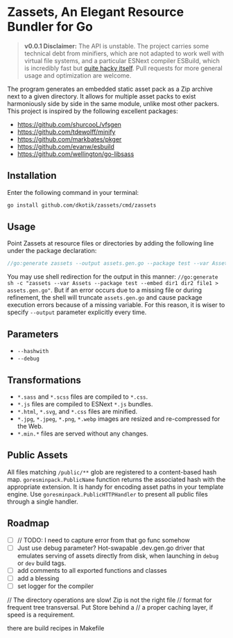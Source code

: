 # Zassets, An Elegant Resource Bundler for Go
> **v0.0.1 Disclaimer:** The API is unstable. The project carries some technical debt from minifiers, which are not adapted to work well with virtual file systems, and a particular ESNext compiler ESBuild, which is incredibly fast but [quite hacky itself](https://github.com/evanw/esbuild/issues/13#issuecomment-587111778). Pull requests for more general usage and optimization are welcome.

The program generates an embedded static asset pack as a Zip archive next to a given directory. It allows for multiple asset packs to exist harmoniously side by side in the same module, unlike most other packers. This project is inspired by the following excellent packages:

- https://github.com/shurcooL/vfsgen
- https://github.com/tdewolff/minify
- https://github.com/markbates/pkger
- https://github.com/evanw/esbuild
- https://github.com/wellington/go-libsass

## Installation
Enter the following command in your terminal:
``` sh
go install github.com/dkotik/zassets/cmd/zassets
```

## Usage
Point Zassets at resource files or directories by adding the following line under the package declaration:

``` go
//go:generate zassets --output assets.gen.go --package test --var Assets --embed dir1 dir2 file1
```

<!-- _The program will create two files, the deployment file `assets.gen.go` and the development file `assets.dev.gen.go`. Each file contains an object that satisfies `http.FileSystem` interface named after the input directory. The development file can be activated using either **dev** or **debug** build tag and points directly to the transformed, but not minified, source files on disk, allowing you to edit them live._ -->

You may use shell redirection for the output in this manner: `//go:generate sh -c "zassets --var Assets --package test --embed dir1 dir2 file1 > assets.gen.go"`. But if an error occurs due to a missing file or during refinement, the shell will truncate `assets.gen.go` and cause package execution errors because of a missing variable. For this reason, it is wiser to specify `--output` parameter explicitly every time.

## Parameters
- `--hashwith`
- `--debug`
<!-- document all the parameters -->

## Transformations
- `*.sass` and `*.scss` files are compiled to `*.css`.
- `*.js` files are compiled to ESNext `*.js` bundles.
- `*.html`, `*.svg`, and `*.css` files are minified.
- `*.jpg`, `*.jpeg`, `*.png`, `*.webp` images are resized and re-compressed for the Web.
- `*.min.*` files are served without any changes.

## Public Assets
All files matching `/public/**` glob are registered to a content-based hash map. `goresminpack.PublicName` function returns the associated hash with the appropriate extension. It is handy for encoding asset paths in your template engine. Use `goresminpack.PublicHTTPHandler` to present all public files through a single handler.

## Roadmap
- [ ] // TODO: I need to capture error from that go func somehow
- [ ] Just use debug parameter? Hot-swapable <directory>.dev.gen.go driver that emulates serving of assets directly from disk, when launching in `debug` or `dev` build tags.
- [ ] add comments to all exported functions and classes
- [ ] add a blessing
- [ ] set logger for the compiler

// The directory operations are slow! Zip is not the right file
// format for frequent tree transversal. Put Store behind a
// a proper caching layer, if speed is a requirement.

there are build recipes in Makefile
